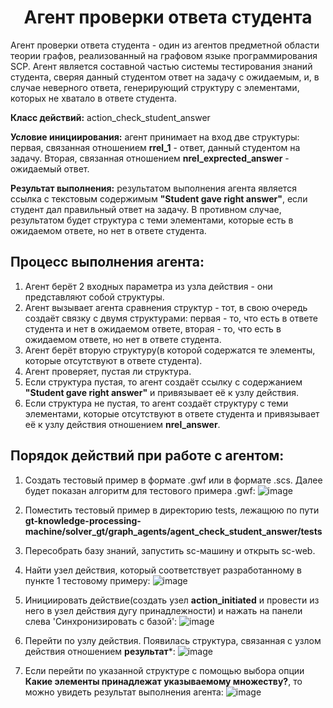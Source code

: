 <h1 align="center">Агент проверки ответа студента</h1>
Агент проверки ответа студента - один из агентов предметной области теории графов, реализованный на графовом языке программирования SCP. Агент является составной частью системы тестирования знаний студента, сверяя данный студентом ответ на задачу с ожидаемым, и, в случае неверного ответа, генерирующий структуру с элементами, которых не хватало в ответе студента.

**Класс действий:** action_check_student_answer

**Условие инициирования:** агент принимает на вход две структуры: первая, связанная отношением **rrel_1** - ответ, данный студентом на задачу. Вторая, связанная отношением **nrel_exprected_answer** - ожидаемый ответ.

 **Результат выполнения:** результатом выполнения агента является ссылка с текстовым содержимым **"Student gave right answer"**, если студент дал правильный ответ на задачу. В противном случае, результатом будет структура с теми элементами, которые есть в ожидаемом ответе, но нет в ответе студента.

 ## Процесс выполнения агента:
1. Агент берёт 2 входных параметра из узла действия - они представляют собой структуры.
2. Агент вызывает агента сравнения структур - тот, в свою очередь создаёт связку с двумя структурами: первая - то, что есть в ответе студента и нет в ожидаемом ответе, вторая - то, что есть в
ожидаемом ответе, но нет в ответе студента.
3. Агент берёт вторую структуру(в которой содержатся те элементы, которые отсутствуют в ответе студента).
4. Агент проверяет, пустая ли структура.
5. Если структура пустая, то агент создаёт ссылку с содержанием **"Student gave right answer"** и привязывает её к узлу действия.
6. Если структура не пустая, то агент создаёт структуру с теми элементами, которые отсутствуют в ответе студента и привязывает её к узлу действия отношением **nrel_answer**.

 ## Порядок действий при работе с агентом:
 1. Создать тестовый пример в формате .gwf или в формате .scs. Далее будет показан алгоритм для тестового примера .gwf:
![image](https://github.com/user-attachments/assets/a1e756ca-cfa4-4789-9c93-fd47e5125d23)

 2. Поместить тестовый пример в директорию tests, лежащюю по пути **gt-knowledge-processing-machine/solver_gt/graph_agents/agent_check_student_answer/tests**

 3. Пересобрать базу знаний, запустить sc-машину и открыть sc-web.
 4. Найти узел действия, который соответствует разработанному в пункте 1 тестовому примеру:
![image](https://github.com/user-attachments/assets/b17530dc-2212-4526-b1c2-4ad45f8fc6ad)


 5. Инициировать действие(создать узел **action_initiated** и провести из него в узел действия дугу принадлежности) и нажать на панели слева 'Синхронизировать с базой':
![image](https://github.com/user-attachments/assets/30963dca-f3e3-4247-88e0-bf5f730fcb5e)


 6. Перейти по узлу действия. Появилась структура, связанная с узлом действия отношением **результат***:
 ![image](https://github.com/user-attachments/assets/e336cf3a-050e-4dc7-9988-48e323a69cfd)


 7. Если перейти по указанной структуре с помощью выбора опции **Какие элементы принадлежат указываемому множеству?**, то можно увидеть результат выполнения агента:
![image](https://github.com/user-attachments/assets/8f964044-38de-4942-8e18-8500af7e2226)

 
